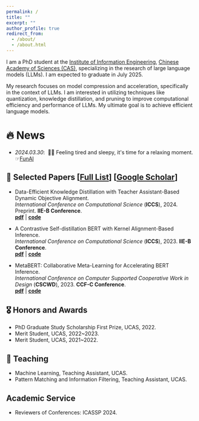 ```yaml
---
permalink: /
title: ""
excerpt: ""
author_profile: true
redirect_from: 
  - /about/
  - /about.html
---
```


I am a PhD student at the [Institute of Information Engineering](http://www.iie.ac.cn/), [Chinese Academy of Sciences (CAS)](https://www.cas.cn/), specializing in the research of large language models (LLMs). I am expected to graduate in July 2025.

My research focuses on model compression and acceleration, specifically in the context of LLMs. I am interested in utilizing techniques like quantization, knowledge distillation, and pruning to improve computational efficiency and performance of LLMs. My ultimate goal is to achieve efficient language models.


# 🔥 News
- *2024.03.30*: &nbsp;🎉🎉 Feeling tired and sleepy, it's time for a relaxing moment. ☞[FunAI](https://funai.vip)


## 📝 Selected Papers [[Full List](https://xyangyan.github.io/publications/)] [[Google Scholar](https://scholar.google.com/citations?user=gDJkRzwAAAAJ&hl)] 

* Data-Efficient Knowledge Distillation with Teacher Assistant-Based Dynamic Objective Alignment. <br>
<i>International Conference on Computational Science </i> (**ICCS**), 2024. Preprint. **IIE-B Conference**. <br>
[**pdf**](https://github.com/xyangyan/DeKD.git) | [**code**](https://github.com/xyangyan/DeKD.git)

* A Contrastive Self-distillation BERT with Kernel Alignment-Based Inference. <br>
<i>International Conference on Computational Science </i> (**ICCS**), 2023. **IIE-B Conference**. <br>
[**pdf**](https://www.researchgate.net/publication/372006456_A_Contrastive_Self-distillation_BERT_with_Kernel_Alignment-Based_Inference) | [**code**](https://github.com/xyangyan/CsdBERT)

* MetaBERT: Collaborative Meta-Learning for Accelerating BERT Inference. <br>
<i>International Conference on Computer Supported Cooperative Work in Design </i> (**CSCWD**), 2023. **CCF-C Conference**. <br>
[**pdf**](https://www.researchgate.net/publication/371825485_MetaBERT_Collaborative_Meta-Learning_for_Accelerating_BERT_Inference) | [**code**](https://github.com/xyangyan/MetaBERT)


## 🎖 Honors and Awards
* PhD Graduate Study Scholarship First Prize, UCAS, 2022.
* Merit Student, UCAS, 2022~2023.
* Merit Student, UCAS, 2021~2022.

## 📖 Teaching
* Machine Learning, Teaching Assistant, UCAS.
* Pattern Matching and Information Filtering, Teaching Assistant, UCAS.

## Academic Service
* Reviewers of Conferences: ICASSP 2024.
